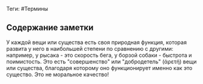 Теги: #Термины  
## Содержание заметки
У каждой вещи или существа есть своя природная функция, которая развита у него в наибольшей степени по сравнению с другими: например, у рысака - это скорость бега, у борзой собаки - быстрота и поимистость. Это есть "совершенство" или "добродетель" (ἀρετή) вещи или существа, благодаря которому оно функционирует именно как это существо. Это не моральное качество!